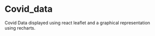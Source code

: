 # Covid_data
Covid Data displayed using react leaflet and a graphical representation using recharts.
